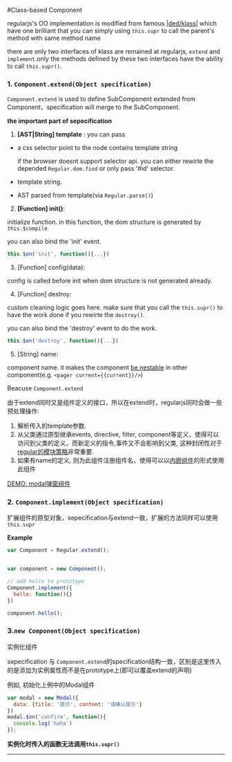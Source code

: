 #Class-based Component 

regularjs's OO implementation is modified from famous [|ded/klass|](https://github.com/ded/klass) which have one brilliant that you can simply using `this.supr` to call the parent's method with same method name


there are only two interfaces of klass are remained at regularjs, `extend` and `implement`.only the methods defined by these two interfaces have the ability to call `this.supr()`.


<a name="extend"></a>
### 1. `Component.extend(Object specification)`

`Component.extend` is used to define  SubComponent extended from Component，specification will merge to the SubComponent.


__the important part of sepecification__

1. __[AST|String] template__ : you can pass
  * a css selector point to the node contains template string

    if the browser doesnt support selector api. you can either rewirte the depended `Regular.dom.find` or only pass '#id' selector.
  * template string.
  * AST parsed from template(via `Regular.parse()`)

2. __[Function]   init()__: 
  
  initialize function. in this function, the dom structure is generated by `this.$compile`

  you can also bind the 'init' event.

  ```javascript
  this.$on('init', function(){...})
  ```

3. [Function]   config(data): 
  
  config is called before init when dom structure is not generated already.
  

4. [Function]   destroy: 

  custom cleaning logic goes here. make sure that you call the `this.supr()` to have the work done if you rewirte the `destroy()`.

  you can also bind the 'destroy' event to do the work.

  ```javascript
  this.$on('destroy', function(){...})
  ```

5. [String]     name: 

  component name. it makes the component [be nestable](../advanced/component.md) in other component(e.g. `<pager current={{current}}/>`)



Beacuse `Component.extend` 

由于extend同时又是组件定义的接口，所以在extend时，regularjs同时会做一些预处理操作:


1. 解析传入的template参数.
2. 从父类通过原型继承events, directive, filter, component等定义，使得可以访问到父类的定义，而新定义的指令,事件又不会影响到父类, 这种封闭性对于[regular的模块策略](../core/use.md)非常重要.
3. 如果有name的定义, 则为此组件注册组件名，使得可以以[内嵌组件](../advanced/component.md)的形式使用此组件


[DEMO: modal弹窗组件](http://fiddle.jshell.net/leeluolee/Xvp9S/)

<a name="implement"></a>
### 2. `Component.implement(Object specification)`

扩展组件的原型对象，sepecification与extend一致，扩展的方法同样可以使用`this.supr`

__Example__

```javascript
var Component = Regular.extend();


var component = new Component();

// add hello to prototype
Component.implement({
  hello: function(){}
})

component.hello();

```


<a name="instance"></a>

### 3.`new Component(Object specification)`

实例化组件

sepecification 与 `Component.extend`的specification结构一致，区别是这里传入的是添加为实例属性而不是在prototype上(即可以覆盖extend的声明)

例如, 初始化上例中的Modal组件

```javascript
var modal = new Modal({
  data: {title: '提示', content: '请确认提示'} 
})
modal.$on('confirm', function(){
  console.log('haha')
});
```

__实例化时传入的函数无法调用`this.supr()`__



---------------

